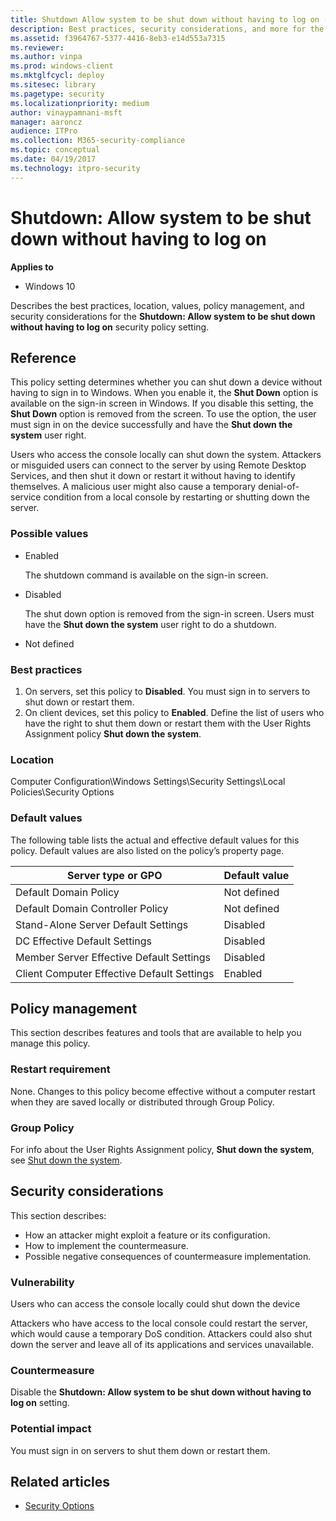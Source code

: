 ```yaml
---
title: Shutdown Allow system to be shut down without having to log on (Windows 10)
description: Best practices, security considerations, and more for the security policy setting Shutdown Allow system to be shut down without having to log on.
ms.assetid: f3964767-5377-4416-8eb3-e14d553a7315
ms.reviewer: 
ms.author: vinpa
ms.prod: windows-client
ms.mktglfcycl: deploy
ms.sitesec: library
ms.pagetype: security
ms.localizationpriority: medium
author: vinaypamnani-msft
manager: aaroncz
audience: ITPro
ms.collection: M365-security-compliance
ms.topic: conceptual
ms.date: 04/19/2017
ms.technology: itpro-security
---
```


# Shutdown: Allow system to be shut down without having to log on

**Applies to**
-   Windows 10

Describes the best practices, location, values, policy management, and security considerations for the **Shutdown: Allow system to be shut down without having to log on** security policy setting.

## Reference

This policy setting determines whether you can shut down a device without having to sign in to Windows. When you enable it, the **Shut Down** option is available on the sign-in screen in Windows. If you disable this setting, the **Shut Down** option is removed from the screen. To use the option, the user must sign in on the device successfully and have the **Shut down the system** user right.

Users who access the console locally can shut down the system. Attackers or misguided users can connect to the server by using Remote Desktop Services, and then shut it down or restart it without having to identify themselves. A malicious user might also cause a temporary denial-of-service 
condition from a local console by restarting or shutting down the server.

### Possible values

-   Enabled

    The shutdown command is available on the sign-in screen.

-   Disabled

    The shut down option is removed from the sign-in screen. Users must have the **Shut down the system** user right to do a shutdown.

-   Not defined

### Best practices

1.  On servers, set this policy to **Disabled**. You must sign in to servers to shut down or restart them.
2.  On client devices, set this policy to **Enabled**. Define the list of users who have the right to shut them down or restart them with the User Rights Assignment policy **Shut down the system**.

### Location

Computer Configuration\\Windows Settings\\Security Settings\\Local Policies\\Security Options

### Default values

The following table lists the actual and effective default values for this policy. Default values are also listed on the policy’s property page.

| Server type or GPO | Default value |
| - | - |
| Default Domain Policy| Not defined| 
| Default Domain Controller Policy | Not defined| 
| Stand-Alone Server Default Settings | Disabled| 
| DC Effective Default Settings | Disabled| 
| Member Server Effective Default Settings | Disabled| 
| Client Computer Effective Default Settings | Enabled| 
 
## Policy management

This section describes features and tools that are available to help you manage this policy.

### Restart requirement

None. Changes to this policy become effective without a computer restart when they are saved locally or distributed through Group Policy.

### Group Policy

For info about the User Rights Assignment policy, **Shut down the system**, see [Shut down the system](shut-down-the-system.md).

## Security considerations

This section describes:
- How an attacker might exploit a feature or its configuration.
- How to implement the countermeasure.
- Possible negative consequences of countermeasure implementation.

### Vulnerability

Users who can access the console locally could shut down the device

Attackers who have access to the local console could restart the server, which would cause a temporary DoS condition. Attackers could also shut down the server and leave all of its applications and services unavailable.

### Countermeasure

Disable the **Shutdown: Allow system to be shut down without having to log on** setting.

### Potential impact

You must sign in on servers to shut them down or restart them.

## Related articles

- [Security Options](security-options.md)
